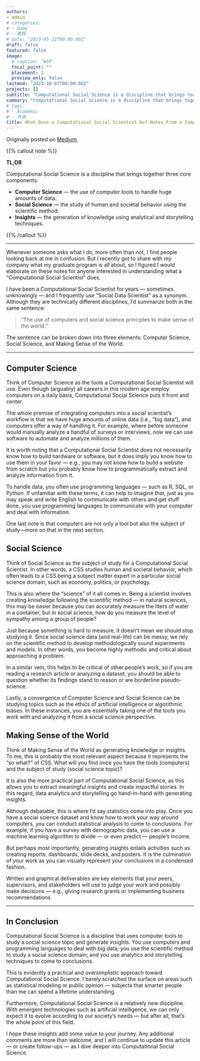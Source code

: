```yaml
---
authors:
- admin
# categories:
# - Demo
# - 教程
# date: "2023-05-22T00:00:00Z"
draft: false
featured: false
image:
  # caption: 'WIP'
  focal_point: ""
  placement: 2
  preview_only: false
lastmod: "2023-10-07T00:00:00Z"
projects: []
subtitle: "Computational Social Science is a discipline that brings together three core components: Computer Science, Social Science, and Insights."
summary: "Computational Social Science is a discipline that brings together three core components: Computer Science, Social Science, and Insights."
# tags:
# - Academic
# - 开源
title: What Does a Computational Social Scientist Do? Notes From a Computational Social Scientist
---
```


Originally posted on [Medium](https://medium.com/@macuriels/what-does-a-computational-social-scientist-do-notes-from-a-computational-social-scientist-3215a6084010).

{{% callout note %}}

**TL;DR**

Computational Social Science is a discipline that brings together three core components:

- **Computer Science** — the use of computer tools to handle huge amounts of data.
- **Social Science** — the study of human and societal behavior using the scientific method.
- **Insights** — the generation of knowledge using analytical and storytelling techniques.

{{% /callout %}}

---

Whenever someone asks what I do, more often than not, I find people looking back at me in confusion. But I recently got to share with my company what my graduate program is all about, so I figured I would elaborate on these notes for anyone interested in understanding what a “Computational Social Scientist” does.

I have been a Computational Social Scientist for years — sometimes unknowingly — and I frequently use “Social Data Scientist” as a synonym. Although they are technically different disciplines, I’d summarize both in the same sentence:

> “The use of computers and social science principles to make sense of the world.”

The sentence can be broken down into three elements: Computer Science, Social Science, and Making Sense of the World.

---

## Computer Science
Think of Computer Science as the tools a Computational Social Scientist will use. Even though (arguably) all careers in this modern age employ computers on a daily basis, Computational Social Science puts it front and center.

The whole premise of integrating computers into a social scientist’s workflow is that we have huge amounts of online data (i.e., “big data”), and computers offer a way of handling it. For example, where before someone would manually analyze a handful of surveys or interviews, now we can use software to automate and analyze millions of them.

It is worth noting that a Computational Social Scientist does not necessarily know how to build hardware or software, but it does imply you know how to use them in your favor — e.g., you may not know how to build a website from scratch but you probably know how to programmatically extract and analyze information from it.

To handle data, you often use programming languages — such as R, SQL, or Python. If unfamiliar with these terms, it can help to imagine that, just as you may speak and write English to communicate with others and get stuff done, you use programming languages to communicate with your computer and deal with information.

One last note is that computers are not only a tool but also the subject of study—more on that in the next section.

## Social Science

Think of Social Science as the subject of study for a Computational Social Scientist. In other words, a CSS studies human and societal behavior, which often leads to a CSS being a subject matter expert in a particular social science domain, such as economy, politics, or psychology.

This is also where the “science” of it all comes in. Being a scientist involves creating knowledge following the scientific method — in natural sciences, this may be easier because you can accurately measure the liters of water in a container, but in social science, how do you measure the level of sympathy among a group of people?

Just because something is hard to measure, it doesn’t mean we should stop studying it. Since social science data (and real-life) can be messy, we rely on the scientific method to develop methodologically sound experiments and models. In other words, you become highly methodic and critical about approaching a problem.

In a similar vein, this helps to be critical of other people’s work, so if you are reading a research article or analyzing a dataset, you should be able to question whether its findings stand to reason or are borderline pseudo-science.

Lastly, a convergence of Computer Science and Social Science can be studying topics such as the ethics of artificial intelligence or algorithmic biases. In these instances, you are essentially taking one of the tools you work with and analyzing it from a social science perspective.

## Making Sense of the World

Think of Making Sense of the World as generating knowledge or insights. To me, this is probably the most relevant aspect because it represents the “so what?” of CSS. What will you find once you have the tools (computers) and the subject of study (social science topic)?

It is also the more practical part of Computational Social Science, as this allows you to extract meaningful insights and create impactful stories. In this regard, data analytics and storytelling go hand-in-hand with generating insights.

Although debatable, this is where I’d say statistics come into play. Once you have a social science dataset and know how to work your way around computers, you can conduct statistical analysis to come to conclusions. For example, if you have a survey with demographic data, you can use a machine learning algorithm to divide — or even predict — people’s income.

But perhaps most importantly, generating insights entails activities such as creating reports, dashboards, slide decks, and posters. It is the culmination of your work as you can visually represent your conclusions in a condensed fashion.

Written and graphical deliverables are key elements that your peers, supervisors, and stakeholders will use to judge your work and possibly make decisions — e.g., giving research grants or implementing business recommendations.

---

## In Conclusion

Computational Social Science is a discipline that uses computer tools to study a social science topic and generate insights. You use computers and programming languages to deal with big data; you use the scientific method to study a social science domain; and you use analytics and storytelling techniques to come to conclusions.

This is evidently a practical and oversimplistic approach toward Computational Social Science. I barely scratched the surface on areas such as statistical modeling or public opinion — subjects that smarter people than me can spend a lifetime understanding.

Furthermore, Computational Social Science is a relatively new discipline. With emergent technologies such as artificial intelligence, we can only expect it to evolve according to our society’s needs — but after all, that’s the whole point of this field.

I hope these insights add some value to your journey. Any additional comments are more than welcome, and I will continue to update this article — or create follow-ups — as I dive deeper into Computational Social Science.